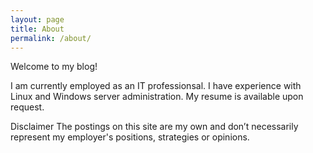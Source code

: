 ```yaml
---
layout: page
title: About
permalink: /about/
---
```

Welcome to my blog!

I am currently employed as an IT professionsal. I have experience with Linux and Windows server administration. My resume is available upon request.

Disclaimer
The postings on this site are my own and don’t necessarily represent my employer's positions, strategies or opinions.
